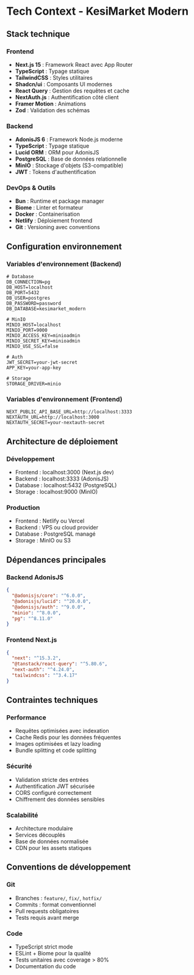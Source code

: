 # Tech Context - KesiMarket Modern

## Stack technique

### Frontend
- **Next.js 15** : Framework React avec App Router
- **TypeScript** : Typage statique
- **TailwindCSS** : Styles utilitaires
- **Shadcn/ui** : Composants UI modernes
- **React Query** : Gestion des requêtes et cache
- **NextAuth.js** : Authentification côté client
- **Framer Motion** : Animations
- **Zod** : Validation des schémas

### Backend
- **AdonisJS 6** : Framework Node.js moderne
- **TypeScript** : Typage statique
- **Lucid ORM** : ORM pour AdonisJS
- **PostgreSQL** : Base de données relationnelle
- **MinIO** : Stockage d'objets (S3-compatible)
- **JWT** : Tokens d'authentification

### DevOps & Outils
- **Bun** : Runtime et package manager
- **Biome** : Linter et formateur
- **Docker** : Containerisation
- **Netlify** : Déploiement frontend
- **Git** : Versioning avec conventions

## Configuration environnement

### Variables d'environnement (Backend)
```env
# Database
DB_CONNECTION=pg
DB_HOST=localhost
DB_PORT=5432
DB_USER=postgres
DB_PASSWORD=password
DB_DATABASE=kesimarket_modern

# MinIO
MINIO_HOST=localhost
MINIO_PORT=9000
MINIO_ACCESS_KEY=minioadmin
MINIO_SECRET_KEY=minioadmin
MINIO_USE_SSL=false

# Auth
JWT_SECRET=your-jwt-secret
APP_KEY=your-app-key

# Storage
STORAGE_DRIVER=minio
```

### Variables d'environnement (Frontend)
```env
NEXT_PUBLIC_API_BASE_URL=http://localhost:3333
NEXTAUTH_URL=http://localhost:3000
NEXTAUTH_SECRET=your-nextauth-secret
```

## Architecture de déploiement

### Développement
- Frontend : localhost:3000 (Next.js dev)
- Backend : localhost:3333 (AdonisJS)
- Database : localhost:5432 (PostgreSQL)
- Storage : localhost:9000 (MinIO)

### Production
- Frontend : Netlify ou Vercel
- Backend : VPS ou cloud provider
- Database : PostgreSQL managé
- Storage : MinIO ou S3

## Dépendances principales

### Backend AdonisJS
```json
{
  "@adonisjs/core": "^6.0.0",
  "@adonisjs/lucid": "^20.0.0",
  "@adonisjs/auth": "^9.0.0",
  "minio": "^8.0.0",
  "pg": "^8.11.0"
}
```

### Frontend Next.js
```json
{
  "next": "^15.3.2",
  "@tanstack/react-query": "^5.80.6",
  "next-auth": "^4.24.0",
  "tailwindcss": "^3.4.17"
}
```

## Contraintes techniques

### Performance
- Requêtes optimisées avec indexation
- Cache Redis pour les données fréquentes
- Images optimisées et lazy loading
- Bundle splitting et code splitting

### Sécurité
- Validation stricte des entrées
- Authentification JWT sécurisée
- CORS configuré correctement
- Chiffrement des données sensibles

### Scalabilité
- Architecture modulaire
- Services découplés
- Base de données normalisée
- CDN pour les assets statiques

## Conventions de développement

### Git
- Branches : `feature/`, `fix/`, `hotfix/`
- Commits : format conventionnel
- Pull requests obligatoires
- Tests requis avant merge

### Code
- TypeScript strict mode
- ESLint + Biome pour la qualité
- Tests unitaires avec coverage > 80%
- Documentation du code 
